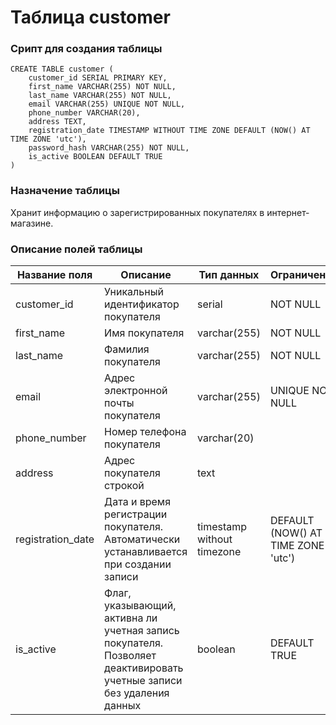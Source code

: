 # Таблица customer

### Срипт для создания таблицы

```
CREATE TABLE customer (
    customer_id SERIAL PRIMARY KEY,
    first_name VARCHAR(255) NOT NULL,
    last_name VARCHAR(255) NOT NULL,
    email VARCHAR(255) UNIQUE NOT NULL,
    phone_number VARCHAR(20),
    address TEXT,
    registration_date TIMESTAMP WITHOUT TIME ZONE DEFAULT (NOW() AT TIME ZONE 'utc'),
    password_hash VARCHAR(255) NOT NULL,
    is_active BOOLEAN DEFAULT TRUE
)
```

### Назначение таблицы

Хранит информацию о зарегистрированных покупателях в интернет-магазине.

### Описание полей таблицы

|Название поля|Описание|Тип данных|Ограничение|
|-|-|-|-|
|customer_id|Уникальный идентификатор покупателя|serial|NOT NULL|
|first_name|Имя покупателя|varchar(255)|NOT NULL|
|last_name|Фамилия покупателя|varchar(255)|NOT NULL|
|email|Адрес электронной почты покупателя|varchar(255)|UNIQUE NOT NULL|
|phone_number|Номер телефона покупателя|varchar(20)||
|address|Адрес покупателя строкой|text||
|registration_date|Дата и время регистрации покупателя. Автоматически устанавливается при создании записи|timestamp without timezone|DEFAULT (NOW() AT TIME ZONE 'utc')|
|is_active|Флаг, указывающий, активна ли учетная запись покупателя. Позволяет деактивировать учетные записи без удаления данных|boolean|DEFAULT TRUE|

